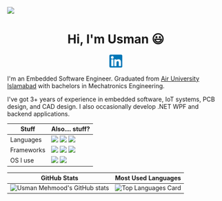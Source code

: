 ![](header.png)

<h1 align="center">Hi, I'm Usman 😃</h1>

<p align='center'>
<a href="https://www.linkedin.com/in/usmanmehmood55/"><img height="30" src="linkedin.png"></a>
</p>

I'm an Embedded Software Engineer. Graduated from [Air University Islamabad](https://www.au.edu.pk/) with bachelors in Mechatronics
Engineering.

I've got 3+ years of experience in embedded software, IoT systems, PCB design, and CAD design. I also occasionally develop .NET WPF
and backend applications.

<p align='center'>

| Stuff  | Also.... stuff? |
| --- | --- |
| Languages | ![](https://img.shields.io/badge/C-00599C?style=for-the-badge&logo=c&logoColor=white) ![](https://img.shields.io/badge/C%2B%2B-00599C?style=for-the-badge&logo=c%2B%2B&logoColor=white) ![](https://img.shields.io/badge/C%23-239120?style=for-the-badge&logo=c-sharp&logoColor=white)|
| Frameworks  | ![](https://img.shields.io/badge/espressif-E7352C?style=for-the-badge&logo=espressif&logoColor=white) ![](https://img.shields.io/badge/Raspberry%20Pi-A22846?style=for-the-badge&logo=Raspberry%20Pi&logoColor=white) ![](https://img.shields.io/badge/Arduino-00979D?style=for-the-badge&logo=Arduino&logoColor=white) |
| OS I use  | ![](https://img.shields.io/badge/Windows-0078D6?style=for-the-badge&logo=windows&logoColor=white) ![](https://img.shields.io/badge/Zorin%20OS-0CC1F3?style=for-the-badge&logo=zorin&logoColor=white) |


| GitHub Stats | Most Used Languages |
| ------------- | ------------- |
| ![Usman Mehmood's GitHub stats](https://github-readme-stats.vercel.app/api?username=usmanmehmood55&show_icons=true&theme=merko) | ![Top Languages Card](https://github-readme-stats.vercel.app/api/top-langs/?username=usmanmehmood55&theme=merko) |
</p>